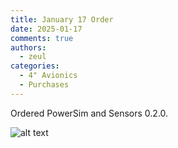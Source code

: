 ```yaml
---
title: January 17 Order
date: 2025-01-17
comments: true
authors:
  - zeul
categories:
  - 4" Avionics
  - Purchases
---
```


Ordered PowerSim and Sensors 0.2.0. 

![alt text](<Screenshot 2025-01-17 at 12.32.00 PM.png>)